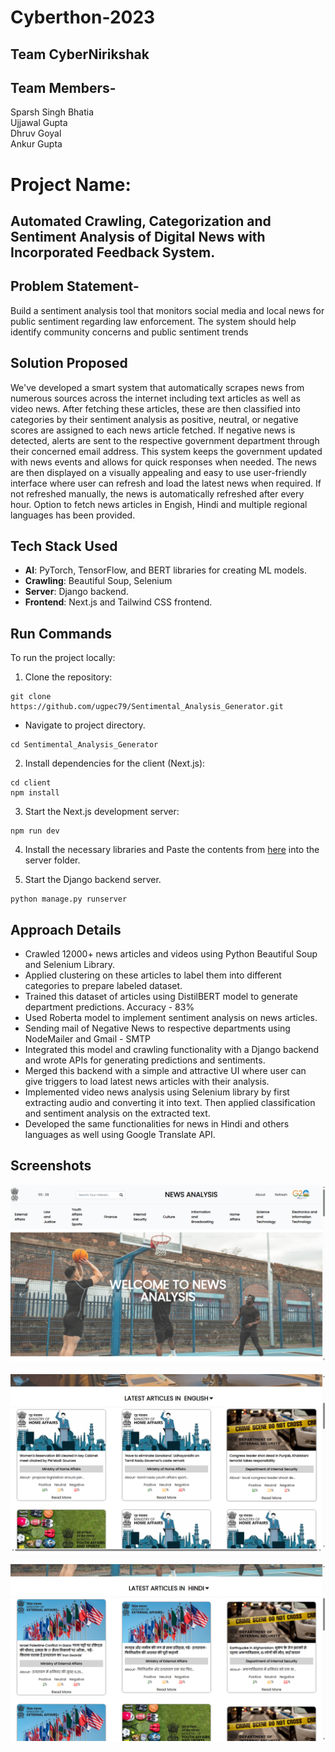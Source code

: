# Cyberthon-2023 
## Team CyberNirikshak
## Team Members- 
Sparsh Singh Bhatia<br>
Ujjawal Gupta<br>
Dhruv Goyal<br>
Ankur Gupta<br>

# Project Name: 
## Automated Crawling, Categorization and Sentiment Analysis of Digital News with Incorporated Feedback System. 

## Problem Statement- 
Build a sentiment analysis tool that monitors social media and local news for public sentiment regarding law enforcement. The system should help identify community concerns and public sentiment trends

## Solution Proposed
We've developed a smart system that automatically scrapes news from numerous sources across the internet including text articles as well as video news. After fetching these articles, these are then classified into categories by their sentiment analysis as positive, neutral, or negative scores are assigned to each news article fetched. If negative news is detected, alerts are sent to the respective government department through their concerned email address. This system keeps the government updated with news events and allows for quick responses when needed. The news are then displayed on a visually appealing and easy to use user-friendly interface where user can refresh and load the latest news when required. If not refreshed manually, the news is automatically refreshed after every hour. Option to fetch news articles in Engish, Hindi and multiple regional languages has been provided.


## Tech Stack Used
- **AI**: PyTorch, TensorFlow, and BERT libraries for creating ML models.
- **Crawling**: Beautiful Soup, Selenium
- **Server**: Django backend.
- **Frontend**: Next.js and Tailwind CSS frontend.

## Run Commands
To run the project locally:

1. Clone the repository:

```terminal
git clone https://github.com/ugpec79/Sentimental_Analysis_Generator.git
```
- Navigate to project directory.
```terminal
cd Sentimental_Analysis_Generator
```

2. Install dependencies for the client (Next.js):

```terminal
cd client
npm install
```


3. Start the Next.js development server:

```terminal
npm run dev
```

4. Install the necessary libraries and Paste the contents from [here](https://drive.google.com/drive/folders/1KlcsY5n8PYSu8cgbR5T-LTcUYiLuPRKn?usp=sharing) into the server folder. 

5. Start the Django backend server.

```terminal
python manage.py runserver
 ```

## Approach Details
- Crawled 12000+ news articles and videos using Python Beautiful Soup and Selenium Library.<br>
- Applied clustering on these articles to label them into different categories to prepare labeled dataset.<br>
- Trained this dataset of articles using DistilBERT model to generate department predictions. Accuracy - 83%<br>
- Used Roberta model to implement sentiment analysis on news articles.<br>
- Sending mail of Negative News to respective departments using NodeMailer and Gmail - SMTP<br>
- Integrated this model and crawling functionality with a Django backend and wrote APIs for generating predictions and sentiments.<br>
- Merged this backend with a simple and attractive UI where user can give triggers to load latest news articles with their analysis.<br>
- Implemented video news analysis using Selenium library by first extracting audio and converting it into text. Then applied classification and sentiment analysis on the extracted text. <br>
- Developed the same functionalities for news in Hindi and others languages as well using Google Translate API. <br>


## Screenshots
![Frontend](Frontend_A.png) <br>
<br>
![Frontend](Frontend_B.png) <br>
<br>
![Frontend](Frontend_C.png) <br>





